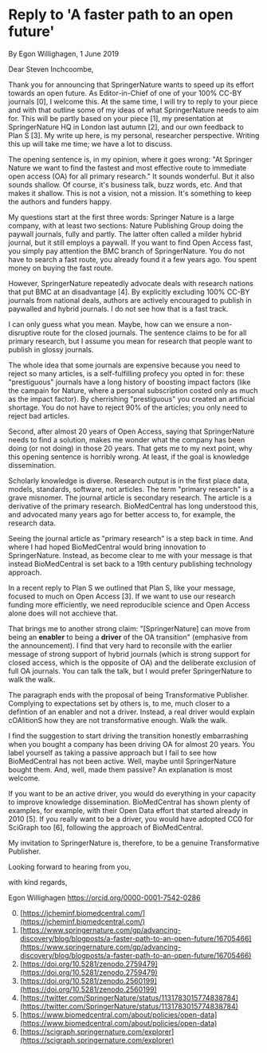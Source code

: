 # Reply to 'A faster path to an open future'
By Egon Willighagen, 1 June 2019

Dear Steven Inchcoombe,

Thank you for announcing that SpringerNature wants to speed up its effort towards an open future.
As Editor-in-Chief of one of your 100% CC-BY journals [0], I welcome this. At the same time, I
will try to reply to your piece and with that outline some of my ideas of what SpringerNature
needs to aim for. This will be partly based on your piece [1], my presentation at SpringerNature
HQ in London last autumn [2], and our own feedback to Plan S [3]. My write up here, is my personal,
researcher perspective. Writing this up will take me time; we have a lot to discuss.

The opening sentence is, in my opinion, where it goes wrong: "At Springer Nature we want to find
the fastest and most effective route to immediate open access (OA) for all primary research."
It sounds wonderful. But it also sounds shallow. Of course, it's business talk, buzz words, etc.
And that makes it shallow. This is not a vision, not a mission. It's something to keep the authors
and funders happy.

My questions start at the first three words: Springer Nature is a large company, with at least
two sections: Nature Publishing Group doing the paywall journals, fully and partly. The latter
often called a milder hybrid journal, but it still employs a paywall. If you want to find Open
Access fast, you simply pay attention the BMC branch of SpringerNature. You do not have to
search a fast route, you already found it a few years ago. You spent money on buying the fast
route.

However, SpringerNature repeatedly advocate deals with research nations that put BMC at an
disadvantage [4]. By explicitly excluding 100% CC-BY journals from national deals, authors are
actively encouraged to publish in paywalled and hybrid journals. I do not see how that is
a fast track.

I can only guess what you mean. Maybe, how can we ensure a non-disruptive route for the closed journals.
The sentence claims to be for all primary research, but I assume you mean for research that
people want to publish in glossy journals.

The whole idea that some journals are expensive because you need to reject so many articles,
is a self-fulfilling profecy you opted in for: these "prestiguous" journals have a long
history of boosting impact factors (like the campain for Nature, where a personal subscription
costed only as much as the impact factor). By cherrishing "prestiguous" you created an
artificial shortage. You do not have to reject 90% of the articles; you only need to reject
bad articles.

Second, after almost 20 years of Open Access, saying that SpringerNature needs to find a
solution, makes me wonder what the company has been doing (or not doing) in those 20 years.
That gets me to my next point, why this opening sentence is horribly wrong. At least, if
the goal is knowledge dissemination. 

Scholarly knowledge is diverse. Research output is in the first place data, models, standards,
software, not articles. The term "primary research" is a grave misnomer. The journal article
is secondary research. The article is a derivative of the primary research. BioMedCentral has
long understood this, and advocated many years ago for better access to, for example, the
research data.

Seeing the journal article as "primary research" is a step back in time. And where I had
hoped BioMedCentral would bring innovation to SpringerNature. Instead, as become clear to
me with your message is that instead BioMedCentral is set back to a 19th century publishing
technology approach.

In a recent reply to Plan S we outlined that Plan S, like your message, focused to much on
Open Access [3]. If we want to use our research funding more efficiently, we need reproducible
science and Open Access alone does will not acchieve that.

That brings me to another strong claim: "[SpringerNature] can move from being an **enabler** to
being a **driver** of the OA transition" (emphasive from the announcement). I find that
very hard to reconsile with the earlier
message of strong support of hybrid journals (which is strong support for closed access, which
is the opposite of OA) and the deliberate exclusion of full OA journals. You can talk the talk,
but I would prefer SpringerNature to walk the walk.

The paragraph ends with the proposal of being Transformative Publisher. Complying to expectations
set by others is, to me, much closer to a defintion of an enabler and not a driver.
Instead, a real driver would explain cOAlitionS how they are not transformative enough.
Walk the walk.

I find the suggestion to start driving the transition honestly embarrashing when you bought a company
has been driving OA for almost 20 years. You label yourself as taking a passive approach
but I fail to see how BioMedCentral has not been active. Well, maybe until SpringerNature
bought them. And, well, made them passive? An explanation is most welcome.

If you want to be an active driver, you would do everything in your capacity to improve
knowledge dissemination. BioMedCentral has shown plenty of examples, for example, with their
Open Data effort that started already in 2010 [5]. If you really want to be a driver, you
would have adopted CC0 for SciGraph too [6], following the approach of BioMedCentral.

My invitation to SpringerNature is, therefore, to be a genuine Transformative Publisher.

Looking forward to hearing from you,

with kind regards,

Egon Willighagen
https://orcid.org/0000-0001-7542-0286


0. [https://jcheminf.biomedcentral.com/](https://jcheminf.biomedcentral.com/) <br />
1. [https://www.springernature.com/gp/advancing-discovery/blog/blogposts/a-faster-path-to-an-open-future/16705466](https://www.springernature.com/gp/advancing-discovery/blog/blogposts/a-faster-path-to-an-open-future/16705466) <br />
2. [https://doi.org/10.5281/zenodo.2759479](https://doi.org/10.5281/zenodo.2759479) <br />
3. [https://doi.org/10.5281/zenodo.2560199](https://doi.org/10.5281/zenodo.2560199) <br />
4. [https://twitter.com/SpringerNature/status/1131783015774838784](https://twitter.com/SpringerNature/status/1131783015774838784) <br />
5. [https://www.biomedcentral.com/about/policies/open-data](https://www.biomedcentral.com/about/policies/open-data) <br />
6. [https://scigraph.springernature.com/explorer](https://scigraph.springernature.com/explorer) <br />
